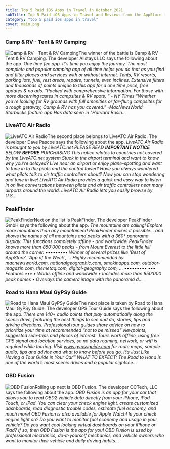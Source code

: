 ```yaml
---
title: Top 5 Paid iOS Apps in Travel in October 2021
subTitle: Top 5 Paid iOS Apps in Travel and Reviews from the AppStore in October 2021.
category: "top 5 paid ios apps in travel"
cover: main.png
---
```


### Camp & RV - Tent & RV Camping

![Camp & RV - Tent & RV Camping](https://is4-ssl.mzstatic.com/image/thumb/Purple115/v4/fc/98/a6/fc98a68f-254d-a7ed-149c-9bfab8b5f12f/AppIcon-1x_U007emarketing-0-7-0-0-85-220.png/100x100bb.png)The winner of the battle is Camp & RV - Tent & RV Camping. The developer Allstays LLC says the following about the app. _One time fee app. It's time you enjoy the journey. The most complete and popular camping app of all time helps you do that as you find and filter places and services with or without internet. Tents, RV resorts, parking lots, fuel, rest areas, repairs, tunnels, even inclines. Extensive filters and thousands of points unique to this app for a one time price, free updates & no ads.  "Packed with comprehensive information. For those with more discerning tastes in campsites & RV spots. " - NY Times  "Whether you're looking for RV grounds with full amenities or far-flung campsites for a rough getaway, Camp & RV has you covered." -MacNewsWorld  Starbucks feature app  Has data seen in "Harvard Busin_...

### LiveATC Air Radio

![LiveATC Air Radio](https://is2-ssl.mzstatic.com/image/thumb/Purple114/v4/f1/e6/b4/f1e6b47a-9b62-b9f2-bca3-f1243cfd3716/AppIcon-0-0-1x_U007emarketing-0-0-0-6-0-0-sRGB-0-0-0-GLES2_U002c0-512MB-85-220-0-0.png/100x100bb.png)The second place belongs to LiveATC Air Radio. The developer Dave Pascoe says the following about the app. _LiveATC Air Radio is brought to you by LiveATC.net PLEASE READ ***IMPORTANT NOTICE*** BELOW **BEFORE** PURCHASING  This notice relates to countries not covered by the LiveATC.net system  Stuck in the airport terminal and want to know why you're delayed? Live near an airport or enjoy plane-spotting and want to tune in to the pilots and the control tower? Have you always wondered what pilots talk to air traffic controllers about? Now you can stop wondering and tune in live!  LiveATC Air Radio provides a quick and easy way to listen in on live conversations between pilots and air traffic controllers near many airports around the world. LiveATC Air Radio lets you easily browse by U.S_...

### PeakFinder

![PeakFinder](https://is1-ssl.mzstatic.com/image/thumb/Purple115/v4/31/c7/0c/31c70c82-1eeb-1150-aa14-332db6002dfc/AppIcon-0-0-1x_U007emarketing-0-0-0-5-0-0-sRGB-0-0-0-GLES2_U002c0-512MB-85-220-0-0.png/100x100bb.png)Next on the list is PeakFinder. The developer PeakFinder GmbH says the following about the app. _The mountains are calling! Explore more mountains than any mountaineer! PeakFinder makes it possible… and shows the names of all mountains and peaks with a 360° panorama display. This functions completely offline - and worldwide!  PeakFinder knows more than 850'000 peaks - from Mount Everest to the little hill around the corner.  ••••••••• Winner of several prizes like 'Best of AppStore', 'App of the Week', … Highly recommended by macnewsworld.com, nationalgeographic.com, smokinapps.com, outdoor-magazin.com, themetaq.com, digital-geography.com, … •••••••••   ••• Features •••  • Works offline and worldwide • Includes more than 850'000 peak names • Overlays the camera image with the panorama d_...

### Road to Hana Maui GyPSy Guide

![Road to Hana Maui GyPSy Guide](https://is4-ssl.mzstatic.com/image/thumb/Purple115/v4/37/0b/e9/370be9a4-9e43-c457-1631-731cb28a0c77/AppIcon-1x_U007emarketing-0-7-0-0-85-220.png/100x100bb.png)The next place is taken by Road to Hana Maui GyPSy Guide. The developer GPS Tour Guide says the following about the app. _There are 140+ audio points that play automatically along the scenic drive, featuring the best things to see and do, stories, tips and driving directions.    Professional tour guides share advice on how to prioritize your time at recommended “not to be missed” viewpoints, suggested side-trips and places of interest.  Tours work offline, using free GPS signal and location services, so no data roaming, network, or wifi is required while touring.  Visit www.gypsyguide.com for route maps, sample audio, tips and advice and what to know before you go.  It’s Just Like Having a Tour Guide in Your Car™  WHAT TO EXPECT:   The Road to Hana is one of the world’s most scenic drives and a popular sightsee_...

### OBD Fusion

![OBD Fusion](https://is4-ssl.mzstatic.com/image/thumb/Purple125/v4/df/85/76/df857654-0439-67d3-0101-fed127e356b4/AppIcon-0-0-1x_U007emarketing-0-0-0-7-0-0-sRGB-0-0-0-GLES2_U002c0-512MB-85-220-0-0.png/100x100bb.png)Rolling up next is OBD Fusion. The developer OCTech, LLC says the following about the app. _OBD Fusion is an app for your car that allows you to read OBD2 vehicle data directly from your iPhone, iPod Touch, or iPad. You can clear your check engine light, create customized dashboards, read diagnostic trouble codes, estimate fuel economy, and much more! OBD Fusion is also available for Apple Watch!  Is your check engine light on? Do you want to monitor fuel economy and usage in your vehicle? Do you want cool looking virtual dashboards on your iPhone or iPad? If so, then OBD Fusion is the app for you! OBD Fusion is used by professional mechanics, do-it-yourself mechanics, and vehicle owners who want to monitor their vehicle and daily driving habits_...

